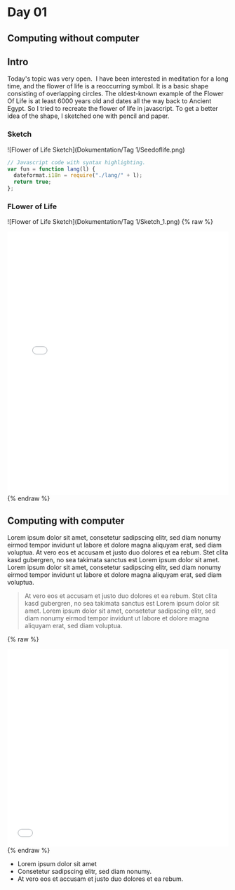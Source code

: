 # Day 01

## Computing without computer

## Intro

Today's topic was very open.  I have been interested in meditation for a long time, and the flower of life is a reoccurring symbol. It is a basic shape consisting of overlapping circles. The oldest-known example of the Flower Of Life is at least 6000 years old and dates all the way back to Ancient Egypt.
So I tried to recreate the flower of life in javascript. To get a better idea of the shape, I sketched one with pencil and paper.

### Sketch

![Flower of Life Sketch](Dokumentation/Tag 1/Seedoflife.png)

```js
// Javascript code with syntax highlighting.
var fun = function lang(l) {
  dateformat.i18n = require("./lang/" + l);
  return true;
};
```

### FLower of Life

![Flower of Life Sketch](Dokumentation/Tag 1/Sketch_1.png)
{% raw %}

<iframe src="projects/Day1_Intro/FlowerofLife/index.html" width="100%" height="600" frameborder="no"></iframe>
{% endraw %}

## Computing with computer

Lorem ipsum dolor sit amet, consetetur sadipscing elitr, sed diam nonumy eirmod tempor invidunt ut labore et dolore magna aliquyam erat, sed diam voluptua. At vero eos et accusam et justo duo dolores et ea rebum. Stet clita kasd gubergren, no sea takimata sanctus est Lorem ipsum dolor sit amet. Lorem ipsum dolor sit amet, consetetur sadipscing elitr, sed diam nonumy eirmod tempor invidunt ut labore et dolore magna aliquyam erat, sed diam voluptua.

> At vero eos et accusam et justo duo dolores et ea rebum. Stet clita kasd gubergren, no sea takimata sanctus est Lorem ipsum dolor sit amet. Lorem ipsum dolor sit amet, consetetur sadipscing elitr, sed diam nonumy eirmod tempor invidunt ut labore et dolore magna aliquyam erat, sed diam voluptua.

{% raw %}

<iframe src="content/day01/02/embed.html" width="100%" height="450" frameborder="no"></iframe>
{% endraw %}

- Lorem ipsum dolor sit amet
- Consetetur sadipscing elitr, sed diam nonumy.
- At vero eos et accusam et justo duo dolores et ea rebum.
